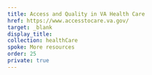 ```yaml
---
title: Access and Quality in VA Health Care
href: https://www.accesstocare.va.gov/
target: _blank
display_title:
collection: healthCare
spoke: More resources
order: 25
private: true
---
```

